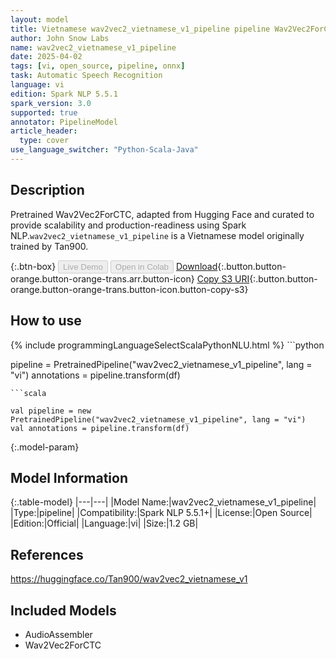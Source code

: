 ```yaml
---
layout: model
title: Vietnamese wav2vec2_vietnamese_v1_pipeline pipeline Wav2Vec2ForCTC from Tan900
author: John Snow Labs
name: wav2vec2_vietnamese_v1_pipeline
date: 2025-04-02
tags: [vi, open_source, pipeline, onnx]
task: Automatic Speech Recognition
language: vi
edition: Spark NLP 5.5.1
spark_version: 3.0
supported: true
annotator: PipelineModel
article_header:
  type: cover
use_language_switcher: "Python-Scala-Java"
---
```


## Description

Pretrained Wav2Vec2ForCTC, adapted from Hugging Face and curated to provide scalability and production-readiness using Spark NLP.`wav2vec2_vietnamese_v1_pipeline` is a Vietnamese model originally trained by Tan900.

{:.btn-box}
<button class="button button-orange" disabled>Live Demo</button>
<button class="button button-orange" disabled>Open in Colab</button>
[Download](https://s3.amazonaws.com/auxdata.johnsnowlabs.com/public/models/wav2vec2_vietnamese_v1_pipeline_vi_5.5.1_3.0_1743589786361.zip){:.button.button-orange.button-orange-trans.arr.button-icon}
[Copy S3 URI](s3://auxdata.johnsnowlabs.com/public/models/wav2vec2_vietnamese_v1_pipeline_vi_5.5.1_3.0_1743589786361.zip){:.button.button-orange.button-orange-trans.button-icon.button-copy-s3}

## How to use



<div class="tabs-box" markdown="1">
{% include programmingLanguageSelectScalaPythonNLU.html %}
```python

pipeline = PretrainedPipeline("wav2vec2_vietnamese_v1_pipeline", lang = "vi")
annotations =  pipeline.transform(df)   

```
```scala

val pipeline = new PretrainedPipeline("wav2vec2_vietnamese_v1_pipeline", lang = "vi")
val annotations = pipeline.transform(df)

```
</div>

{:.model-param}
## Model Information

{:.table-model}
|---|---|
|Model Name:|wav2vec2_vietnamese_v1_pipeline|
|Type:|pipeline|
|Compatibility:|Spark NLP 5.5.1+|
|License:|Open Source|
|Edition:|Official|
|Language:|vi|
|Size:|1.2 GB|

## References

https://huggingface.co/Tan900/wav2vec2_vietnamese_v1

## Included Models

- AudioAssembler
- Wav2Vec2ForCTC